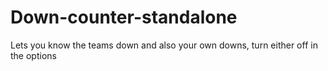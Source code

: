 # Down-counter-standalone
Lets you know the teams down and also your own downs, turn either off in the options
